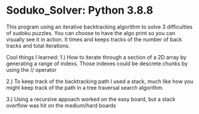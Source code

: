 # Soduko_Solver: Python 3.8.8
This program using an iterative backtracking algorithm to solve 3 difficulties of sudoku puzzles.
You can choose to have the algo print so you can visually see it in action.
It times and keeps tracks of the number of back tracks and total iterations.

Cool things I learned:
1.) How to iterate through a section of a 2D array by generating a range of indexs.
  Those indexes could be descrete chunks by using the // operator
  
2.) To keep track of the backtracking path I used a stack, much like how you might keep track of the path
  in a tree traversal search algorithm.
  
3.) Using a recursive appoach worked on the easy board, but a stack overflow was hit on the medium/hard boards
 
